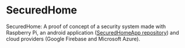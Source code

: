 # SecuredHome
SecuredHome: A proof of concept of a security system made with Raspberry Pi, an android application ([SecuredHomeApp repository](https://github.com/AntonioAlfrz/SecuredHomeApp)) and cloud providers (Google Firebase and Microsoft Azure).